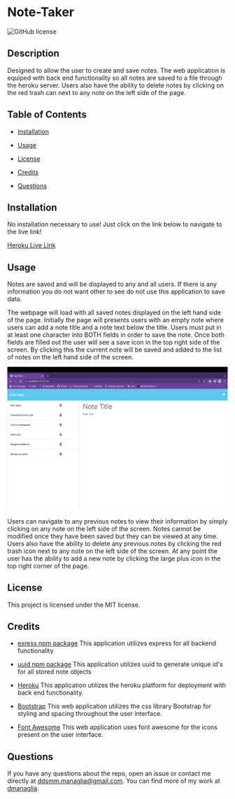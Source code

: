# Note-Taker
  ![GitHub license](https://img.shields.io/badge/license-MIT-blue.svg)

  ## Description
  
  Designed to allow the user to create and save notes. The web application is equiped with back end functionality so all notes are saved to a file through the heroku server. Users also have the ability to delete notes by clicking on the red trash can next to any note on the left side of the page.
  
  ## Table of Contents
    
  * [Installation](#installation)

  * [Usage](#usage)

  * [License](#license)

  * [Credits](#credits)

  * [Questions](#questions)
  
  ## Installation

  No installation necessary to use! Just click on the link below to navigate to the live link!

  [Heroku Live Link](https://fast-journey-23206.herokuapp.com/)

  ## Usage
  
  Notes are saved and will be displayed to any and all users. If there is any information you do not want other to see do not use this application to save data.

  The webpage will load with all saved notes displayed on the left hand side of the page. Initially the page will presents users with an empty note where users can add a note title and a note text below the title. Users must put in at least one character into BOTH fields in order to save the note. Once both fields are filled out the user will see a save icon in the top right side of the screen. By clicking this the current note will be saved and added to the list of notes on the left hand side of the screen.

  ![Note Taker Screenshot](./images/note-taker-screenshot.png)

  Users can navigate to any previous notes to view their information by simply clicking on any note on the left side of the screen. Notes cannot be modified once they have been saved but they can be viewed at any time. Users also have the ability to delete any previous notes by clicking the red trash icon next to any note on the left side of the screen. At any point the user has the ability to add a new note by clicking the large plus icon in the top right corner of the page.

  ## License

  This project is licensed under the MIT license.

  ## Credits

  * [exress npm package](https://www.npmjs.com/package/express) This application utilizes express for all backend functionality

  * [uuid npm package](https://www.npmjs.com/package/uuid) This application utilizes uuid to generate unique id's for all stored note objects

  * [Heroku](https://www.heroku.com/platform) This application utilizes the heroku platform for deployment with back end functionality.

  * [Bootstrap](https://getbootstrap.com/) This web application utilizes the css library Bootstrap for styling and spacing throughout the user interface.

  * [Font Awesome](https://fontawesome.com/) This web application uses font awesome for the icons present on the user interface. 

  ## Questions

  If you have any questions about the repo, open an issue or contact me directly at ddsmm.managlia@gmail.com. You can find more of my work at [dmanaglia](https://www.github.com/dmanaglia).
  